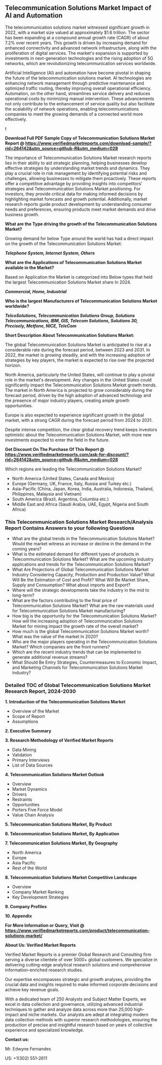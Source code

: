<h2>Telecommunication Solutions Market Impact of AI and Automation</h2><p>The telecommunication solutions market witnessed significant growth in 2022, with a market size valued at approximately $1.6 trillion. The sector has been expanding at a compound annual growth rate (CAGR) of about 7.2% over recent years. This growth is driven by increasing demand for enhanced connectivity and advanced network infrastructure, along with the proliferation of digital services. The market's expansion is supported by investments in next-generation technologies and the rising adoption of 5G networks, which are revolutionizing telecommunication services worldwide.</p><p>Artificial Intelligence (AI) and automation have become pivotal in shaping the future of the telecommunication solutions market. AI technologies are enhancing network management through predictive maintenance and optimized traffic routing, thereby improving overall operational efficiency. Automation, on the other hand, streamlines service delivery and reduces operational costs by minimizing manual intervention. These advancements not only contribute to the enhancement of service quality but also facilitate the scalability of network operations, enabling telecommunications companies to meet the growing demands of a connected world more effectively.</p>t</p><p id="" class=""><strong>Download Full PDF Sample Copy of Telecommunication Solutions Market Report @ <a href="https://www.verifiedmarketreports.com/download-sample/?rid=264142&utm_source=github-R&utm_medium=028" target="_blank">https://www.verifiedmarketreports.com/download-sample/?rid=264142&utm_source=github-R&utm_medium=028</a></strong></p><p>The importance of&nbsp;Telecommunication Solutions Market research reports lies in their ability to aid strategic planning, helping businesses develop effective strategies by understanding market trends and dynamics. They play a crucial role in risk management by identifying potential risks and challenges, allowing businesses to mitigate them proactively. These reports offer a competitive advantage by providing insights into competitors' strategies and Telecommunication Solutions Market positioning. For investors, they provide critical data for making informed decisions by highlighting market forecasts and growth potential. Additionally, market research reports guide product development by understanding consumer needs and preferences, ensuring products meet market demands and drive business growth.</p><p><strong>What are the&nbsp;Type driving the growth of the Telecommunication Solutions Market?</strong></p><p id="" class="">Growing demand for below Type around the world has had a direct impact on the growth of the Telecommunication Solutions Market:</p><em><strong>Telephone System, Internet System, Others</strong></em></p><strong>What are the&nbsp;Applications&nbsp;of Telecommunication Solutions Market available in the Market?</strong></p><p id="" class="">Based on Application the Market is categorized into Below types that held the largest Telecommunication Solutions Market share In 2024.</p><em><strong>Commercial, Home, Industrial</strong></em></p><strong>Who is the largest Manufacturers of Telecommunication Solutions Market worldwide?</strong></p><p><em><strong>TelcoSolutions, Telecommunication Solutions Group, Solutions Telecommunications, IBM, GIS, Telecom Solutions, Solutions 30, Precisely, Metfone, NICE, TeleCom</strong></em></p><p id="" class=""><strong>Short Description About Telecommunication Solutions Market:</strong></p><p>The global Telecommunication Solutions Market is anticipated to rise at a considerable rate during the forecast period, between 2023 and 2031. In 2022, the market is growing steadily, and with the increasing adoption of strategies by key players, the market is expected to rise over the projected horizon.</p><p>North America, particularly the United States, will continue to play a pivotal role in the market's development. Any changes in the United States could significantly impact the Telecommunication Solutions Market growth trends. The market in North America is projected to grow considerably during the forecast period, driven by the high adoption of advanced technology and the presence of major industry players, creating ample growth opportunities.</p><p>Europe is also expected to experience significant growth in the global market, with a strong CAGR during the forecast period from 2024 to 2031.</p><p>Despite intense competition, the clear global recovery trend keeps investors optimistic about the Telecommunication Solutions Market, with more new investments expected to enter the field in the future.</p><p id="" class=""><strong>Get Discount On The Purchase Of This Report @ <a href="https://www.verifiedmarketreports.com/ask-for-discount/?rid=264142&utm_source=github-R&utm_medium=028" target="_blank">https://www.verifiedmarketreports.com/ask-for-discount/?rid=264142&utm_source=github-R&utm_medium=028</a></strong></p>Which regions are leading the Telecommunication Solutions Market?</p><ul><li>North America (United States, Canada and Mexico)</li><li>Europe (Germany, UK, France, Italy, Russia and Turkey etc.)</li><li>Asia-Pacific (China, Japan, Korea, India, Australia, Indonesia, Thailand, Philippines, Malaysia and Vietnam)</li><li>South America (Brazil, Argentina, Columbia etc.)</li><li>Middle East and Africa (Saudi Arabia, UAE, Egypt, Nigeria and South Africa)</li></ul><h3 id="" class="">This Telecommunication Solutions Market Research/Analysis Report Contains Answers to your following Questions</h3><ul><li>What are the global trends in the Telecommunication Solutions Market? Would the market witness an increase or decline in the demand in the coming years?</li><li>What is the estimated demand for different types of products in Telecommunication Solutions Market? What are the upcoming industry applications and trends for the Telecommunication Solutions Market?</li><li>What Are Projections of Global Telecommunication Solutions Market Industry Considering Capacity, Production and Production Value? What Will Be the Estimation of Cost and Profit? What Will Be Market Share, Supply and Consumption? What about imports and Export?</li><li>Where will the strategic developments take the industry in the mid to long-term?</li><li>What are the factors contributing to the final price of Telecommunication Solutions Market? What are the raw materials used for Telecommunication Solutions Market manufacturing?</li><li>How big is the opportunity for the Telecommunication Solutions Market? How will the increasing adoption of Telecommunication Solutions Market for mining impact the growth rate of the overall market?</li><li>How much is the global Telecommunication Solutions Market worth? What was the value of the market In 2020?</li><li>Who are the major players operating in the Telecommunication Solutions Market? Which companies are the front runners?</li><li>Which are the recent industry trends that can be implemented to generate additional revenue streams?</li><li>What Should Be Entry Strategies, Countermeasures to Economic Impact, and Marketing Channels for Telecommunication Solutions Market Industry?</li></ul><h3 id="" class="">Detailed TOC of Global Telecommunication Solutions Market Research Report, 2024-2030</h3><p id="" class=""><strong>1. Introduction of the Telecommunication Solutions Market</strong></p><ul><li>Overview of the Market</li><li>Scope of Report</li><li>Assumptions</li></ul><p id="" class=""><strong>2. Executive Summary</strong></p><p id="" class=""><strong>3. Research Methodology of Verified Market Reports</strong></p><ul><li>Data Mining</li><li>Validation</li><li>Primary Interviews</li><li>List of Data Sources</li></ul><p id="" class=""><strong>4. Telecommunication Solutions Market Outlook</strong></p><ul><li>Overview</li><li>Market Dynamics</li><li>Drivers</li><li>Restraints</li><li>Opportunities</li><li>Porters Five Force Model</li><li>Value Chain Analysis</li></ul><p id="" class=""><strong>5. Telecommunication Solutions Market, By Product</strong></p><p id="" class=""><strong>6. Telecommunication Solutions Market, By Application</strong></p><p id="" class=""><strong>7. Telecommunication Solutions Market, By Geography</strong></p><ul><li>North America</li><li>Europe</li><li>Asia Pacific</li><li>Rest of the World</li></ul><p id="" class=""><strong>8. Telecommunication Solutions Market Competitive Landscape</strong></p><ul><li>Overview</li><li>Company Market Ranking</li><li>Key Development Strategies</li></ul><p id="" class=""><strong>9. Company Profiles</strong></p><p id="" class=""><strong>10. Appendix</strong></p><p id="" class=""><strong>For More Information or Query, Visit @ <a href="https://www.verifiedmarketreports.com/product/telecommunication-solutions-market/" target="_blank">https://www.verifiedmarketreports.com/product/telecommunication-solutions-market/</a></strong></p><p id="" class=""><strong>About Us: Verified Market Reports</strong></p><p id="" class="">Verified Market Reports is a premier Global Research and Consulting firm serving a diverse clientele of over 5000+ global customers. We specialize in delivering cutting-edge analytical research solutions and comprehensive information-enriched research studies.</p><p id="" class="">Our expertise encompasses strategic and growth analyses, providing the crucial data and insights required to make informed corporate decisions and achieve key revenue goals.</p><p id="" class="">With a dedicated team of 250 Analysts and Subject Matter Experts, we excel in data collection and governance, utilizing advanced industrial techniques to gather and analyze data across more than 25,000 high-impact and niche markets. Our analysts are adept at integrating modern data collection methods with superior research methodologies, ensuring the production of precise and insightful research based on years of collective experience and specialized knowledge.</p><p id="" class=""><strong>Contact us:</strong></p><p id="" class="">Mr. Edwyne Fernandes</p><p id="" class="">US: +1(302) 551-2611</p>